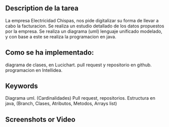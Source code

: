 ## Description de la tarea

La empresa Electricidad Chispas, nos pide digitalizar su forma de llevar a cabo la facturacion.
Se realiza un estudio detallado de los datos propuestos por la empresa.
Se realiza un diagrama (uml) lenguaje unificado modelado, y con base a este se realiza la programacion en java.

## Como se ha implementado:

diagrama de clases, en Lucichart.
pull request y repositorio en github.
programacion en Intellidea.

## Keywords
Diagrama uml. (Cardinalidades)
Pull request, repositorios.
Estructura en java, (Branch, Clases, Atributos, Metodos, Arrays list)


## Screenshots or Video

<!-- Captura de pantalla de la consola -->

